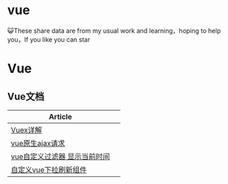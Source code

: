 # vue
:smiley_cat:These share data are from my usual work and learning，hoping to help you，If you like you can star


# Vue

## Vue文档
| Article | |
| --------- | --------- |
|[Vuex详解](https://github.com/stjw7098/vue/issues/4)|
[vue原生ajax请求](https://github.com/stjw7098/vue/issues/3)|
|[vue自定义过滤器 显示当前时间](https://github.com/stjw7098/vue/issues/2)|
[自定义vue下拉刷新组件](https://github.com/stjw7098/vue/issues/1)||

